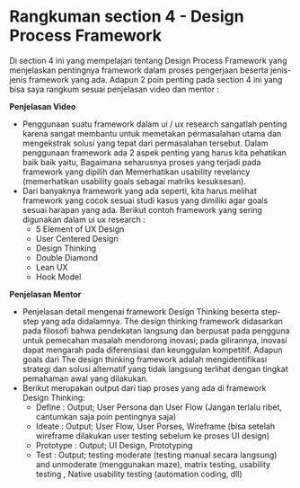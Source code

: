 # Rangkuman section 4 - Design Process Framework
Di section 4 ini yang mempelajari tentang Design Process Framework yang menjelaskan pentingnya framework dalam proses pengerjaan beserta jenis-jenis framework yang ada.
Adapun 2 poin penting pada section 4 ini yang bisa saya rangkum sesuai penjelasan video dan mentor :

**Penjelasan Video**
- Penggunaan suatu framework dalam ui / ux research sangatlah penting karena sangat membantu untuk memetakan permasalahan utama dan mengekstrak solusi yang tepat dari permasalahan tersebut. Dalam penggunaan framework ada 2 aspek penting yang harus kita pehatikan baik baik yaitu, Bagaimana seharusnya  proses yang terjadi pada framework yang dipilih dan Memerhatikan usability revelancy (memerhatikan usability goals sebagai matriks kesuksesan).
- Dari banyaknya framework yang ada seperti, kita harus melihat framework yang cocok sesuai studi kasus yang dimiliki agar goals sesuai harapan yang ada. Berikut contoh framework yang sering digunakan dalam ui ux research :
	* 5 Element of UX Design
	* User Centered Design
	* Design Thinking
	* Double Diamond
	* Lean UX
	* Hook Model

**Penjelasan Mentor**
- Penjelasan detail mengenai framework Design Thinking beserta step-step yang ada didalamnya. The design thinking framework didasarkan pada filosofi bahwa pendekatan langsung dan berpusat pada pengguna untuk pemecahan masalah mendorong inovasi; pada gilirannya, inovasi dapat mengarah pada diferensiasi dan keunggulan kompetitif. Adapun goals dari The design thinking framework adalah mengidentifikasi strategi dan solusi alternatif yang tidak langsung terlihat dengan tingkat pemahaman awal yang dilakukan.
- Berikut merupakan output dari tiap proses yang ada di framework Design Thinking:
	* Define : Output; User Persona dan User Flow (Jangan terlalu ribet, cantumkan saja poin pentingnya saja)
	* Ideate : Output; User Flow, User Porses, Wireframe (bisa setelah wireframe dilakukan user testing sebelum ke proses UI design)
	* Prototype : Output; UI Design, Prototyping
	* Test : Output; testing moderate (testing manual secara langsung) and unmoderate (menggunakan maze), matrix testing, usability testing , Native usability testing (automation coding, dll)

